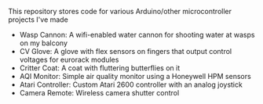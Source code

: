 This repository stores code for various Arduino/other microcontroller projects I've made

* Wasp Cannon: A wifi-enabled water cannon for shooting water at wasps on my balcony
* CV Glove: A glove with flex sensors on fingers that output control voltages for eurorack modules
* Critter Coat: A coat with fluttering butterflies on it
* AQI Monitor: Simple air quality monitor using a Honeywell HPM sensors
* Atari Controller: Custom Atari 2600 controller with an analog joystick
* Camera Remote: Wireless camera shutter control